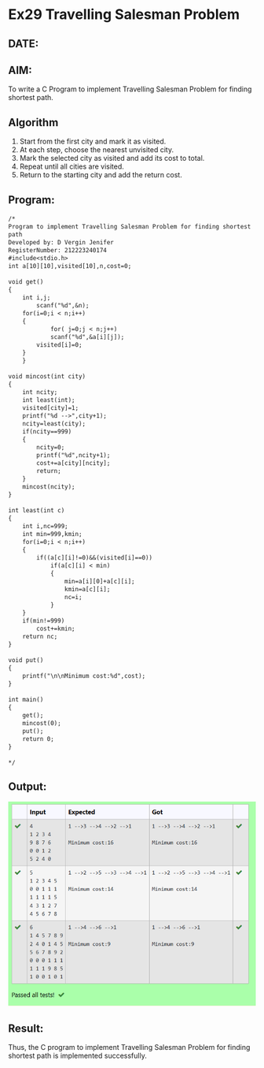 # Ex29 Travelling Salesman Problem
## DATE:
## AIM:
To write a C Program to implement Travelling Salesman Problem for finding shortest path.
## Algorithm
1. Start from the first city and mark it as visited.
2. At each step, choose the nearest unvisited city.
3. Mark the selected city as visited and add its cost to total.
4. Repeat until all cities are visited.
5. Return to the starting city and add the return cost.
## Program:
```
/*
Program to implement Travelling Salesman Problem for finding shortest path
Developed by: D Vergin Jenifer
RegisterNumber: 212223240174
#include<stdio.h>
int a[10][10],visited[10],n,cost=0;

void get()
{
	int i,j;
		scanf("%d",&n);
	for(i=0;i < n;i++)
	{
			for( j=0;j < n;j++)
			scanf("%d",&a[i][j]);
		visited[i]=0;
	}
	}

void mincost(int city)
{
	int ncity;
	int least(int);
	visited[city]=1;	
	printf("%d -->",city+1);
	ncity=least(city);
	if(ncity==999)
	{
		ncity=0;
		printf("%d",ncity+1);
		cost+=a[city][ncity];
		return;
	}
	mincost(ncity);
}

int least(int c)
{
	int i,nc=999;
	int min=999,kmin;
	for(i=0;i < n;i++)
	{
		if((a[c][i]!=0)&&(visited[i]==0))
			if(a[c][i] < min)
			{
				min=a[i][0]+a[c][i];
				kmin=a[c][i];
				nc=i;
			}
	}
	if(min!=999)
		cost+=kmin;
	return nc;
}

void put()
{
	printf("\n\nMinimum cost:%d",cost);
}

int main()
{
	get();
	mincost(0);
	put();
	return 0;
}

*/
```

## Output:

![output](img/ts.png)

## Result:
Thus, the C program to implement Travelling Salesman Problem for finding shortest path is implemented successfully.
